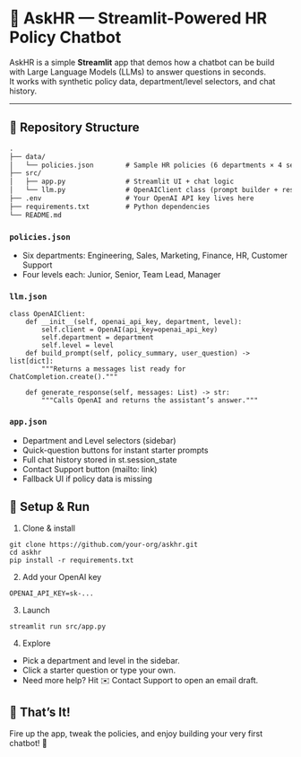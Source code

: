 # 🚀 AskHR — Streamlit-Powered HR Policy Chatbot

AskHR is a simple **Streamlit** app that demos how a chatbot can be build with Large Language Models (LLMs) to answer questions in seconds.  
It works with synthetic policy data, department/level selectors, and chat history.

---

## 📂 Repository Structure

```txt
.
├── data/
│   └── policies.json        # Sample HR policies (6 departments × 4 seniority levels)
├── src/
│   ├── app.py               # Streamlit UI + chat logic
│   └── llm.py               # OpenAIClient class (prompt builder + responder)
├── .env                     # Your OpenAI API key lives here
├── requirements.txt         # Python dependencies
└── README.md
```

### ```policies.json```
- Six departments: Engineering, Sales, Marketing, Finance, HR, Customer Support
- Four levels each: Junior, Senior, Team Lead, Manager

### ```llm.json```

```
class OpenAIClient:
    def __init__(self, openai_api_key, department, level):
        self.client = OpenAI(api_key=openai_api_key)
        self.department = department
        self.level = level
    def build_prompt(self, policy_summary, user_question) -> list[dict]:
        """Returns a messages list ready for ChatCompletion.create()."""

    def generate_response(self, messages: List) -> str:
        """Calls OpenAI and returns the assistant’s answer."""
```

### ```app.json```
- Department and Level selectors (sidebar)
- Quick-question buttons for instant starter prompts
- Full chat history stored in st.session_state
- Contact Support button (mailto: link)
- Fallback UI if policy data is missing

## 🔧 Setup & Run
1. Clone & install
```
git clone https://github.com/your-org/askhr.git
cd askhr
pip install -r requirements.txt

```

2. Add your OpenAI key
```
OPENAI_API_KEY=sk-...
```

3. Launch
```
streamlit run src/app.py

```
4. Explore
- Pick a department and level in the sidebar.
- Click a starter question or type your own.
- Need more help? Hit ✉️ Contact Support to open an email draft.

## 🏁 That’s It!
Fire up the app, tweak the policies, and enjoy building your very first chatbot! 🎉
